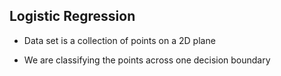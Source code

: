 ## Logistic Regression

  - Data set is a collection of points on a 2D plane

  - We are classifying the points across one decision boundary
